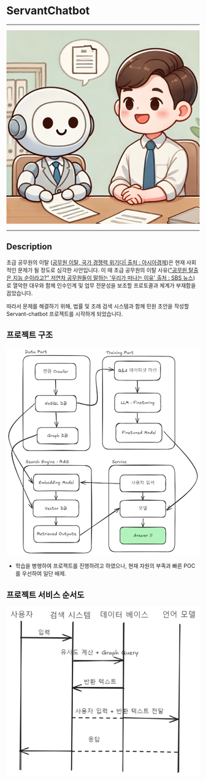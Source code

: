 # ServantChatbot
---

![poster](./attachment/image.png)

---

## Description

초급 공무원의 이탈 ([공무원 이탈, 국가 경쟁력 위기다| 출처 : 아시아경제](https://www.asiae.co.kr/article/2024102907500460587'))은 현재 사회적인 문제가 될 정도로 심각한 사안입니다. 이 때 초급 공무원의 이탈 사유(["공무원 탈출은 지능 순이라고?" 저연차 공무원들이 말하는 '우리가 떠나는 이유' 출처 : SBS 뉴스](https://news.sbs.co.kr/news/endPage.do?news_id=N1007642610))로 열악한 대우와 함께 인수인계 및 업무 전문성을 보조할 프로토콜과 체계가 부재함을 꼽았습니다.

따라서 문제를 해결하기 위해, 법률 및 조례 검색 시스템과 함께 민원 초안을 작성할 Servant-chatbot 프로젝트를 시작하게 되었습니다.

## 프로젝트 구조

![architecture](./attachment/Project구조도.png)

- 학습을 병행하여 프로젝트를 진행하려고 하였으나, 현재 자원의 부족과 빠른 POC를 우선하여 일단 배제.

## 프로젝트 서비스 순서도

![service-flow](./attachment/Project_서비스_순서도.png)




